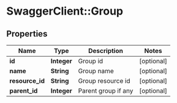 # SwaggerClient::Group

## Properties
Name | Type | Description | Notes
------------ | ------------- | ------------- | -------------
**id** | **Integer** | Group id | [optional] 
**name** | **String** | Group name | [optional] 
**resource_id** | **String** | Group resource id | [optional] 
**parent_id** | **Integer** | Parent group if any | [optional] 


